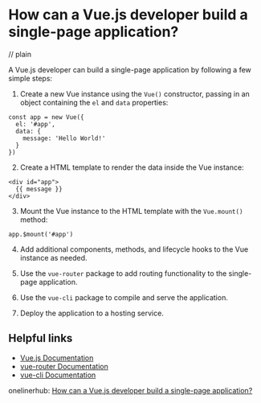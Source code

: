 # How can a Vue.js developer build a single-page application?
// plain

A Vue.js developer can build a single-page application by following a few simple steps:

1. Create a new Vue instance using the `Vue()` constructor, passing in an object containing the `el` and `data` properties:
```
const app = new Vue({
  el: '#app',
  data: {
    message: 'Hello World!'
  }
})
```

2. Create a HTML template to render the data inside the Vue instance:
```
<div id="app">
  {{ message }}
</div>
```

3. Mount the Vue instance to the HTML template with the `Vue.mount()` method:
```
app.$mount('#app')
```

4. Add additional components, methods, and lifecycle hooks to the Vue instance as needed.

5. Use the `vue-router` package to add routing functionality to the single-page application.

6. Use the `vue-cli` package to compile and serve the application.

7. Deploy the application to a hosting service.

## Helpful links
- [Vue.js Documentation](https://vuejs.org/v2/guide/)
- [vue-router Documentation](https://router.vuejs.org/guide/)
- [vue-cli Documentation](https://cli.vuejs.org/guide/)

onelinerhub: [How can a Vue.js developer build a single-page application?](https://onelinerhub.com/vue.js/how-can-a-vue-js-developer-build-a-single-page-application)